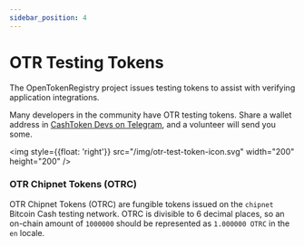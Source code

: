 ```yaml
---
sidebar_position: 4
---
```


# OTR Testing Tokens

The OpenTokenRegistry project issues testing tokens to assist with verifying application integrations.

Many developers in the community have OTR testing tokens. Share a wallet address in [CashToken Devs on Telegram](https://t.me/cashtoken_devs), and a volunteer will send you some.

<img style={{float: 'right'}} src="/img/otr-test-token-icon.svg" width="200" height="200" />

### OTR Chipnet Tokens (OTRC)

OTR Chipnet Tokens (OTRC) are fungible tokens issued on the `chipnet` Bitcoin Cash testing network. OTRC is divisible to 6 decimal places, so an on-chain amount of `1000000` should be represented as `1.000000 OTRC` in the `en` locale.

